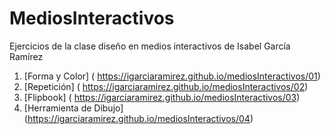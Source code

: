 # MediosInteractivos
Ejercicios de la clase diseño en medios interactivos de Isabel García Ramírez
1. [Forma y Color] ( https://igarciaramirez.github.io/mediosInteractivos/01)
2. [Repetición] ( https://igarciaramirez.github.io/mediosInteractivos/02)
3. [Flipbook] ( https://igarciaramirez.github.io/mediosInteractivos/03)
4. [Herramienta de Dibujo] (https://igarciaramirez.github.io/mediosInteractivos/04)
